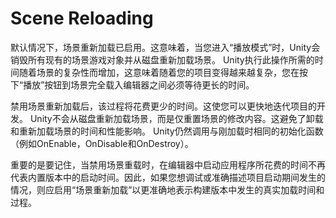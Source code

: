 # Scene Reloading
默认情况下，场景重新加载已启用。这意味着，当您进入“播放模式”时，Unity会销毁所有现有的场景游戏对象并从磁盘重新加载场景。 Unity执行此操作所需的时间随着场景的复杂性而增加，这意味着随着您的项目变得越来越复杂，您在按下“播放”按钮到场景完全载入编辑器之间必须等待更长的时间。

禁用场景重新加载后，该过程将花费更少的时间。这使您可以更快地迭代项目的开发。 Unity不会从磁盘重新加载场景，而是仅重置场景的修改内容。这避免了卸载和重新加载场景的时间和性能影响。 Unity仍然调用与刚加载时相同的初始化函数（例如OnEnable，OnDisable和OnDestroy）。

重要的是要记住，当禁用场景重载时，在编辑器中启动应用程序所花费的时间不再代表内置版本中的启动时间。因此，如果您想调试或准确描述项目启动期间发生的情况，则应启用“场景重新加载”以更准确地表示构建版本中发生的真实加载时间和过程。